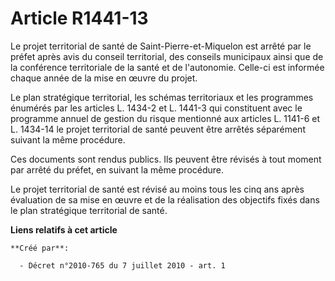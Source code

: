 # Article R1441-13

Le projet territorial de santé de Saint-Pierre-et-Miquelon est arrêté par le préfet après avis du conseil territorial, des
conseils municipaux ainsi que de la conférence territoriale de la santé et de l'autonomie. Celle-ci est informée chaque année
de la mise en œuvre du projet. 

Le plan stratégique territorial, les schémas territoriaux et les programmes énumérés par les articles L. 1434-2 et L. 1441-3
qui constituent avec le programme annuel de gestion du risque mentionné aux articles L. 1141-6 et L. 1434-14 le projet
territorial de santé peuvent être arrêtés séparément suivant la même procédure. 

Ces documents sont rendus publics. Ils peuvent être révisés à tout moment par arrêté du préfet, en suivant la même
procédure. 

Le projet territorial de santé est révisé au moins tous les cinq ans après évaluation de sa mise en œuvre et de la
réalisation des objectifs fixés dans le plan stratégique territorial de santé.

**Liens relatifs à cet article**

	**Créé par**:

	  - Décret n°2010-765 du 7 juillet 2010 - art. 1
